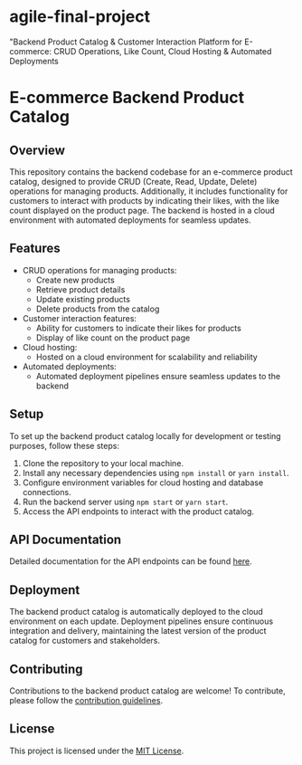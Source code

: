 # agile-final-project
"Backend Product Catalog &amp; Customer Interaction Platform for E-commerce: CRUD Operations, Like Count, Cloud Hosting &amp; Automated Deployments


# E-commerce Backend Product Catalog

## Overview

This repository contains the backend codebase for an e-commerce product catalog, designed to provide CRUD (Create, Read, Update, Delete) operations for managing products. Additionally, it includes functionality for customers to interact with products by indicating their likes, with the like count displayed on the product page. The backend is hosted in a cloud environment with automated deployments for seamless updates.

## Features

- CRUD operations for managing products:
  - Create new products
  - Retrieve product details
  - Update existing products
  - Delete products from the catalog
- Customer interaction features:
  - Ability for customers to indicate their likes for products
  - Display of like count on the product page
- Cloud hosting:
  - Hosted on a cloud environment for scalability and reliability
- Automated deployments:
  - Automated deployment pipelines ensure seamless updates to the backend

## Setup

To set up the backend product catalog locally for development or testing purposes, follow these steps:

1. Clone the repository to your local machine.
2. Install any necessary dependencies using `npm install` or `yarn install`.
3. Configure environment variables for cloud hosting and database connections.
4. Run the backend server using `npm start` or `yarn start`.
5. Access the API endpoints to interact with the product catalog.

## API Documentation

Detailed documentation for the API endpoints can be found [here](link-to-api-documentation).

## Deployment

The backend product catalog is automatically deployed to the cloud environment on each update. Deployment pipelines ensure continuous integration and delivery, maintaining the latest version of the product catalog for customers and stakeholders.

## Contributing

Contributions to the backend product catalog are welcome! To contribute, please follow the [contribution guidelines](link-to-contribution-guidelines).

## License

This project is licensed under the [MIT License](link-to-license).
